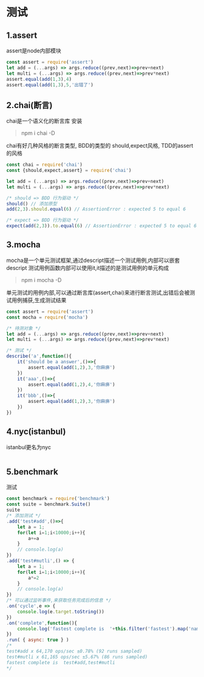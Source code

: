 # 测试

## 1.assert
assert是node内部模块
```js
const assert = require('assert')
let add = (...args) => args.reduce((prev,next)=>prev+next) 
let multi = (...args) => args.reduce((prev,next)=>prev*next) 
assert.equal(add(1,3),4)  
assert.equal(add(1,3),5,'出错了')
```

## 2.chai(断言)
chai是一个语义化的断言库
安装
> npm i chai -D   

chai有好几种风格的断言类型, BDD的类型的 should,expect风格, TDD的assert的风格
```js
const chai = require('chai')
const {should,expect,assert} = require('chai')

let add = (...args) => args.reduce((prev,next)=>prev+next) 
let multi = (...args) => args.reduce((prev,next)=>prev*next) 

/* should => BDD 行为驱动 */
should() // 添加原型
add(2,3).should.equal(6) // AssertionError : expected 5 to equal 6

/* expect => BDD 行为驱动 */
expect(add(2,3)).to.equal(6) // AssertionError : expected 5 to equal 6

```

## 3.mocha
mocha是一个单元测试框架,通过descript描述一个测试用例,内部可以嵌套descript
测试用例函数内部可以使用it,it描述的是测试用例的单元构成
> npm i mocha -D  

单元测试的用例内部,可以通过断言库(assert,chai)来进行断言测试,出错后会被测试用例捕获,生成测试结果
```js
const assert = require('assert')
const mocha = require('mocha')

/* 待测对象 */
let add = (...args) => args.reduce((prev,next)=>prev+next) 
let multi = (...args) => args.reduce((prev,next)=>prev*next) 

/* 测试 */
describe('a',function(){
    it('should be a answer',()=>{
        assert.equal(add(1,2),3,'你麻痹')
    })
    it('aaa',()=>{
        assert.equal(add(1,2),4,'你麻痹')
    })
    it('bbb',()=>{
        assert.equal(add(1,2),3,'你麻痹')
    })
})
```

## 4.nyc(istanbul)
istanbul更名为nyc
```js

```

## 5.benchmark
测试
```js
const benchmark = require('benchmark')
const suite = benchmark.Suite()
suite
/* 添加测试 */
.add('test#add',()=>{
    let a = 1;
    for(let i=1;i<10000;i++){
        a+=a
    }
    // console.log(a)
})
.add('test#mutli',() => {
    let a = 1;
    for(let i=1;i<10000;i++){
        a*=2
    }
    // console.log(a)
})
/* 可以通过监听事件,来获取任务完成后的信息 */
.on('cycle',e => {
    console.log(e.target.toString())
})
.on('complete',function(){
    console.log('fastest complete is  '+this.filter('fastest').map('name')) /* 打印最快的,居然是乘 */
})
.run( { async: true } )
/* 
test#add x 64,170 ops/sec ±0.78% (92 runs sampled)
test#mutli x 61,165 ops/sec ±5.67% (86 runs sampled)
fastest complete is  test#add,test#mutli 
*/
```